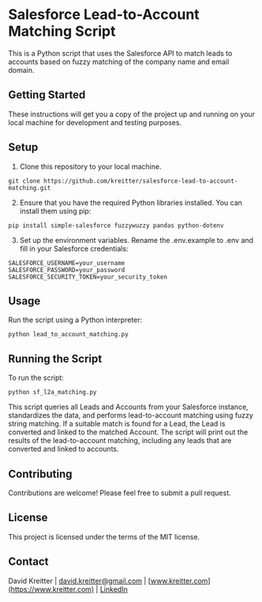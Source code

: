 # Salesforce Lead-to-Account Matching Script

This is a Python script that uses the Salesforce API to match leads to accounts based on fuzzy matching of the company name and email domain.

## Getting Started

These instructions will get you a copy of the project up and running on your local machine for development and testing purposes.

## Setup

1. Clone this repository to your local machine.

```
git clone https://github.com/kreitter/salesforce-lead-to-account-matching.git
```

2. Ensure that you have the required Python libraries installed. You can install them using pip:

```
pip install simple-salesforce fuzzywuzzy pandas python-dotenv
```

3. Set up the environment variables. Rename the .env.example to .env and fill in your Salesforce credentials:

```
SALESFORCE_USERNAME=your_username
SALESFORCE_PASSWORD=your_password
SALESFORCE_SECURITY_TOKEN=your_security_token
```

## Usage

Run the script using a Python interpreter:

```
python lead_to_account_matching.py
```

## Running the Script

To run the script:

```
python sf_l2a_matching.py
```

This script queries all Leads and Accounts from your Salesforce instance, standardizes the data, and performs lead-to-account matching using fuzzy string matching. If a suitable match is found for a Lead, the Lead is converted and linked to the matched Account. The script will print out the results of the lead-to-account matching, including any leads that are converted and linked to accounts.

## Contributing

Contributions are welcome! Please feel free to submit a pull request.

## License

This project is licensed under the terms of the MIT license.

## Contact

David Kreitter | david.kreitter@gmail.com | [www.kreitter.com](https://www.kreitter.com) | [LinkedIn](https://www.linkedin.com/in/dkreitter/)

